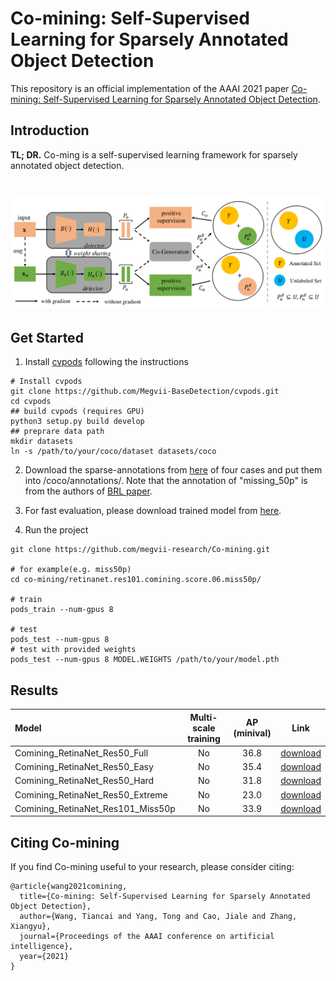 # Co-mining: Self-Supervised Learning for Sparsely Annotated Object Detection

This repository is an official implementation of the AAAI 2021 paper [Co-mining: Self-Supervised Learning for Sparsely Annotated Object Detection](https://arxiv.org/abs/2012.01950).

## Introduction

**TL; DR.** Co-ming is a self-supervised learning framework for sparsely annotated object detection.

# ![pipeline](./co-mining.png)

## Get Started

1. Install [cvpods](https://github.com/Megvii-BaseDetection/cvpods) following the instructions

```shell
# Install cvpods
git clone https://github.com/Megvii-BaseDetection/cvpods.git
cd cvpods 
## build cvpods (requires GPU)
python3 setup.py build develop
## preprare data path
mkdir datasets
ln -s /path/to/your/coco/dataset datasets/coco
```

2. Download the sparse-annotations from [here](https://drive.google.com/drive/folders/1jGl7IUxwJ3xRS0CcovzB7KEWMGZB555X?usp=sharing
) of four cases and put them into /coco/annotations/. Note that the annotation of "missing_50p" is from the authors of [BRL paper](https://arxiv.org/abs/2002.05274).


3. For fast evaluation, please download trained model from [here](https://drive.google.com/drive/folders/1T2I_HtHDCOu2i_iamizytwJ5VC_mivmM?usp=sharing).


3. Run the project

```shell
git clone https://github.com/megvii-research/Co-mining.git

# for example(e.g. miss50p)
cd co-mining/retinanet.res101.comining.score.06.miss50p/

# train
pods_train --num-gpus 8

# test
pods_test --num-gpus 8
# test with provided weights
pods_test --num-gpus 8 MODEL.WEIGHTS /path/to/your/model.pth
```

## Results

| Model | Multi-scale training | AP (minival) | Link |
|:--- |:--------------------:|:-------:|:---:|
| Comining_RetinaNet_Res50_Full | No | 36.8 | [download](https://drive.google.com/drive/folders/1T2I_HtHDCOu2i_iamizytwJ5VC_mivmM?usp=sharing)
| Comining_RetinaNet_Res50_Easy | No | 35.4 | [download](https://drive.google.com/drive/folders/1T2I_HtHDCOu2i_iamizytwJ5VC_mivmM?usp=sharing)
| Comining_RetinaNet_Res50_Hard | No | 31.8 | [download](https://drive.google.com/drive/folders/1T2I_HtHDCOu2i_iamizytwJ5VC_mivmM?usp=sharing)
| Comining_RetinaNet_Res50_Extreme | No | 23.0 | [download](https://drive.google.com/drive/folders/1T2I_HtHDCOu2i_iamizytwJ5VC_mivmM?usp=sharing)
| Comining_RetinaNet_Res101_Miss50p | No | 33.9 | [download](https://drive.google.com/drive/folders/1T2I_HtHDCOu2i_iamizytwJ5VC_mivmM?usp=sharing)

## Citing Co-mining
If you find Co-mining useful to your research, please consider citing:
```
@article{wang2021comining,
  title={Co-mining: Self-Supervised Learning for Sparsely Annotated Object Detection},
  author={Wang, Tiancai and Yang, Tong and Cao, Jiale and Zhang, Xiangyu},
  journal={Proceedings of the AAAI conference on artificial intelligence},
  year={2021}
}
```